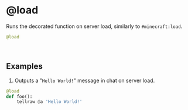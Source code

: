 # @load

Runs the decorated function on server load, similarly to `#minecraft:load`.

```py
@load
```

&nbsp;


## Examples

1. Outputs a "`Hello World!`" message in chat on server load.

```py
@load
def foo():
    tellraw @a 'Hello World!'
```